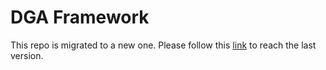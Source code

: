 # DGA Framework

This repo is migrated to a new one. Please follow this [link](https://github.com/reverseame/RAMPAGE) to reach the last version.
